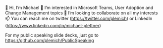 👋 Hi, I’m Michael
👀 I’m interested in Microsoft Teams, User Adoption and Change Management topics
💞️ I’m looking to collaborate on all my interests
📫 You can reach me on twitter (https://twitter.com/plemich) or LinkedIn (https://www.linkedin.com/in/michael-plettner)

For my public speaking slide decks, just go to https://github.com/plemich/PublicSpeaking

<!---
plemich/plemich is a ✨ special ✨ repository because its `README.md` (this file) appears on your GitHub profile.
You can click the Preview link to take a look at your changes.
--->
